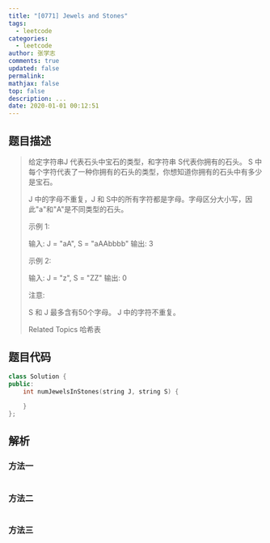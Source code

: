 ```yaml
---
title: "[0771] Jewels and Stones"
tags:
  - leetcode
categories:
  - leetcode
author: 张学志
comments: true
updated: false
permalink:
mathjax: false
top: false
description: ...
date: 2020-01-01 00:12:51
---
```


## 题目描述

> 给定字符串J 代表石头中宝石的类型，和字符串 S代表你拥有的石头。 S 中每个字符代表了一种你拥有的石头的类型，你想知道你拥有的石头中有多少是宝石。 
> 
> J 中的字母不重复，J 和 S中的所有字符都是字母。字母区分大小写，因此"a"和"A"是不同类型的石头。 
> 
> 示例 1: 
> 
> 输入: J = "aA", S = "aAAbbbb"
> 输出: 3
> 
> 
> 示例 2: 
> 
> 输入: J = "z", S = "ZZ"
> 输出: 0
> 
> 
> 注意: 
> 
> 
> S 和 J 最多含有50个字母。 
> J 中的字符不重复。 
> 
> Related Topics 哈希表

## 题目代码

```cpp
class Solution {
public:
    int numJewelsInStones(string J, string S) {
        
    }
};
```

## 解析

### 方法一

```cpp

```

### 方法二

```cpp

```

### 方法三

```cpp

```

